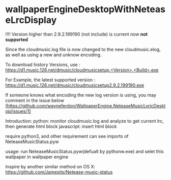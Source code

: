 # wallpaperEngineDesktopWithNeteaseLrcDisplay

!!!! Version higher than 2.9.2.199190 (not include) is current now **not supported**

Since the cloudmusic.log file is now changed to the new cloudmusic.elog, as well as using a new and unknow encoding.

To download history Versions, use : https://d1.music.126.net/dmusic/cloudmusicsetup.<Version>.<Build>.exe

For Example, the latest supported version : https://d1.music.126.net/dmusic/cloudmusicsetup2.9.2.199190.exe

If someone knows what encoding the new log version is using, you may comment in the issue below
[https://github.com/wayneferdon/WallpaperEngine.NeteaseMusicLyricDesktop/issues/1]
 
Introduction:
python: monitor cloudmusic.log and analyze to get current lrc, then generate html block
javascript: insert html block

require python3, and other requirement can see imports of NeteaseMusicStatus.pyw

usage:
run NeteaseMusicStatus.pyw(defualt by pythonw.exe) and selet this wallpaper in wallpaper engine

Inspire by another similar method on OS X: https://github.com/Jamesits/Netease-music-status
